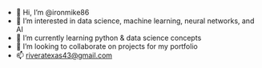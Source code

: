 - 👋 Hi, I’m @ironmike86
- 👀 I’m interested in data science, machine learning, neural networks, and AI
- 🌱 I’m currently learning python & data science concepts
- 💞️ I’m looking to collaborate on projects for my portfolio
- 📫 riveratexas43@gmail.com
